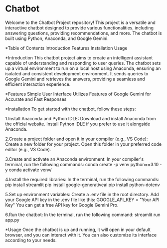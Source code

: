 # Chatbot
Welcome to the Chatbot Project repository! This project is a versatile and interactive chatbot designed to provide various functionalities, including answering questions, providing recommendations, and more. The chatbot is built using Python, Anaconda, and Google Gemini.

*Table of Contents
Introduction
Features
Installation
Usage

*Introduction
This chatbot project aims to create an intelligent assistant capable of understanding and responding to user queries. The chatbot sets up a virtual environment to run on a local host using Anaconda, ensuring an isolated and consistent development environment. It sends queries to Google Gemini and retrieves the answers, providing a seamless and efficient interaction experience.

*Features
Simple User Interface
Utilizes Features of Google Gemini for Accurate and Fast Responses

*Installation
To get started with the chatbot, follow these steps:

1.Install Anaconda and Python IDLE:
Download and install Anaconda from the official website.
Install Python IDLE if you prefer to use it alongside Anaconda.

2.Create a project folder and open it in your compiler (e.g., VS Code):
Create a new folder for your project.
Open this folder in your preferred code editor (e.g., VS Code).

3.Create and activate an Anaconda environment:
In your compiler's terminal, run the following commands:
conda create -p venv python==3.10 -y
conda activate venv/

4.Install the required libraries:
In the terminal, run the following commands:
pip install streamlit 
pip install google-generativeai 
pip install python-dotenv

5.Set up environment variables:
Create a .env file in the root directory.
Add your Google API key in the .env file like this:
GOOGLE_API_KEY = "Your API Key"
You can get a free API key for Google Gemini Pro.

6.Run the chatbot:
In the terminal, run the following command:
streamlit run app.py

*Usage
Once the chatbot is up and running, it will open in your default browser, and you can interact with it. You can also customize its interface according to your needs.
